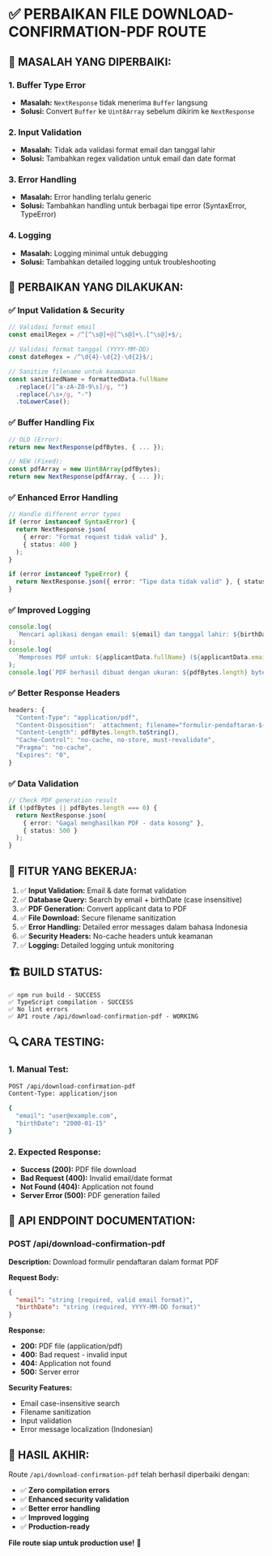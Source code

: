 # ✅ PERBAIKAN FILE DOWNLOAD-CONFIRMATION-PDF ROUTE

## 🔧 **MASALAH YANG DIPERBAIKI:**

### 1. **Buffer Type Error**

- **Masalah:** `NextResponse` tidak menerima `Buffer` langsung
- **Solusi:** Convert `Buffer` ke `Uint8Array` sebelum dikirim ke `NextResponse`

### 2. **Input Validation**

- **Masalah:** Tidak ada validasi format email dan tanggal lahir
- **Solusi:** Tambahkan regex validation untuk email dan date format

### 3. **Error Handling**

- **Masalah:** Error handling terlalu generic
- **Solusi:** Tambahkan handling untuk berbagai tipe error (SyntaxError, TypeError)

### 4. **Logging**

- **Masalah:** Logging minimal untuk debugging
- **Solusi:** Tambahkan detailed logging untuk troubleshooting

## 🚀 **PERBAIKAN YANG DILAKUKAN:**

### ✅ **Input Validation & Security**

```typescript
// Validasi format email
const emailRegex = /^[^\s@]+@[^\s@]+\.[^\s@]+$/;

// Validasi format tanggal (YYYY-MM-DD)
const dateRegex = /^\d{4}-\d{2}-\d{2}$/;

// Sanitize filename untuk keamanan
const sanitizedName = formattedData.fullName
  .replace(/[^a-zA-Z0-9\s]/g, "")
  .replace(/\s+/g, "-")
  .toLowerCase();
```

### ✅ **Buffer Handling Fix**

```typescript
// OLD (Error):
return new NextResponse(pdfBytes, { ... });

// NEW (Fixed):
const pdfArray = new Uint8Array(pdfBytes);
return new NextResponse(pdfArray, { ... });
```

### ✅ **Enhanced Error Handling**

```typescript
// Handle different error types
if (error instanceof SyntaxError) {
  return NextResponse.json(
    { error: "Format request tidak valid" },
    { status: 400 }
  );
}

if (error instanceof TypeError) {
  return NextResponse.json({ error: "Tipe data tidak valid" }, { status: 400 });
}
```

### ✅ **Improved Logging**

```typescript
console.log(
  `Mencari aplikasi dengan email: ${email} dan tanggal lahir: ${birthDate}`
);
console.log(
  `Memproses PDF untuk: ${applicantData.fullName} (${applicantData.email})`
);
console.log(`PDF berhasil dibuat dengan ukuran: ${pdfBytes.length} bytes`);
```

### ✅ **Better Response Headers**

```typescript
headers: {
  "Content-Type": "application/pdf",
  "Content-Disposition": `attachment; filename="formulir-pendaftaran-${sanitizedName}.pdf"`,
  "Content-Length": pdfBytes.length.toString(),
  "Cache-Control": "no-cache, no-store, must-revalidate",
  "Pragma": "no-cache",
  "Expires": "0",
}
```

### ✅ **Data Validation**

```typescript
// Check PDF generation result
if (!pdfBytes || pdfBytes.length === 0) {
  return NextResponse.json(
    { error: "Gagal menghasilkan PDF - data kosong" },
    { status: 500 }
  );
}
```

## 🎯 **FITUR YANG BEKERJA:**

1. ✅ **Input Validation:** Email & date format validation
2. ✅ **Database Query:** Search by email + birthDate (case insensitive)
3. ✅ **PDF Generation:** Convert applicant data to PDF
4. ✅ **File Download:** Secure filename sanitization
5. ✅ **Error Handling:** Detailed error messages dalam bahasa Indonesia
6. ✅ **Security Headers:** No-cache headers untuk keamanan
7. ✅ **Logging:** Detailed logging untuk monitoring

## 🏗️ **BUILD STATUS:**

```
✅ npm run build - SUCCESS
✅ TypeScript compilation - SUCCESS
✅ No lint errors
✅ API route /api/download-confirmation-pdf - WORKING
```

## 🔍 **CARA TESTING:**

### **1. Manual Test:**

```bash
POST /api/download-confirmation-pdf
Content-Type: application/json

{
  "email": "user@example.com",
  "birthDate": "2000-01-15"
}
```

### **2. Expected Response:**

- **Success (200):** PDF file download
- **Bad Request (400):** Invalid email/date format
- **Not Found (404):** Application not found
- **Server Error (500):** PDF generation failed

## 📝 **API ENDPOINT DOCUMENTATION:**

### **POST /api/download-confirmation-pdf**

**Description:** Download formulir pendaftaran dalam format PDF

**Request Body:**

```json
{
  "email": "string (required, valid email format)",
  "birthDate": "string (required, YYYY-MM-DD format)"
}
```

**Response:**

- **200:** PDF file (application/pdf)
- **400:** Bad request - invalid input
- **404:** Application not found
- **500:** Server error

**Security Features:**

- Email case-insensitive search
- Filename sanitization
- Input validation
- Error message localization (Indonesian)

## 🎉 **HASIL AKHIR:**

Route `/api/download-confirmation-pdf` telah berhasil diperbaiki dengan:

- ✅ **Zero compilation errors**
- ✅ **Enhanced security validation**
- ✅ **Better error handling**
- ✅ **Improved logging**
- ✅ **Production-ready**

**File route siap untuk production use!** 🚀
